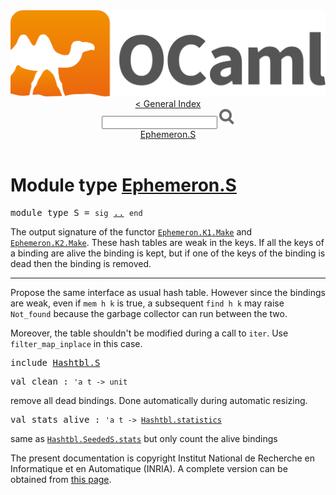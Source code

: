 <!-- ((! set title API !)) ((! set documentation !)) ((! set api !)) ((! set nobreadcrumb !)) -->
<div class="content api"><header><nav class="toc brand"><a class="brand" href="https://ocaml.org/"><img src="colour-logo-gray.svg" class="svg" alt="OCaml"></a></nav><nav class="toc"><a href="index.html">&lt; General Index</a><div class="api_search"><input type="text" name="apisearch" id="api_search" oninput="mySearch(false);" onkeypress="this.oninput();" onclick="this.oninput();" onpaste="this.oninput();">
<img src="search_icon.svg" alt="Search" class="svg" onclick="mySearch(false)"></div>
<div id="search_results"></div><div class="toc_title"><a href="#top">Ephemeron.S</a></div><ul></ul></nav></header>

<h1>Module type <a href="type_Ephemeron.S.html">Ephemeron.S</a></h1>

<pre><span id="MODULETYPES"><span class="keyword">module type</span> S</span> = <code class="code"><span class="keyword">sig</span></code> <a href="Ephemeron.S.html">..</a> <code class="code"><span class="keyword">end</span></code></pre><div class="info modtype top">
<div class="info-desc">
<p>The output signature of the functor <a href="Ephemeron.K1.Make.html"><code class="code"><span class="constructor">Ephemeron</span>.<span class="constructor">K1</span>.<span class="constructor">Make</span></code></a> and <a href="Ephemeron.K2.Make.html"><code class="code"><span class="constructor">Ephemeron</span>.<span class="constructor">K2</span>.<span class="constructor">Make</span></code></a>.
    These hash tables are weak in the keys. If all the keys of a binding are
    alive the binding is kept, but if one of the keys of the binding
    is dead then the binding is removed.</p>
</div>
</div>
<hr width="100%">
<p>Propose the same interface as usual hash table. However since
      the bindings are weak, even if <code class="code">mem&nbsp;h&nbsp;k</code> is true, a subsequent
      <code class="code">find&nbsp;h&nbsp;k</code> may raise <code class="code"><span class="constructor">Not_found</span></code> because the garbage collector
      can run between the two.</p>

<p>Moreover, the table shouldn't be modified during a call to <code class="code">iter</code>.
      Use <code class="code">filter_map_inplace</code> in this case.</p>

<pre><span class="keyword">include</span> <a href="Hashtbl.S.html">Hashtbl.S</a></pre>

<pre><span id="VALclean"><span class="keyword">val</span> clean</span> : <code class="type">'a t -&gt; unit</code></pre><div class="info ">
<div class="info-desc">
<p>remove all dead bindings. Done automatically during automatic resizing.</p>
</div>
</div>

<pre><span id="VALstats_alive"><span class="keyword">val</span> stats_alive</span> : <code class="type">'a t -&gt; <a href="Hashtbl.html#TYPEstatistics">Hashtbl.statistics</a></code></pre><div class="info ">
<div class="info-desc">
<p>same as <a href="Hashtbl.SeededS.html#VALstats"><code class="code"><span class="constructor">Hashtbl</span>.<span class="constructor">SeededS</span>.stats</code></a> but only count the alive bindings</p>
</div>
</div>

<div class="copyright">The present documentation is copyright Institut National de Recherche en Informatique et en Automatique (INRIA). A complete version can be obtained from <a href="http://caml.inria.fr/pub/docs/manual-ocaml/">this page</a>.</div></div>